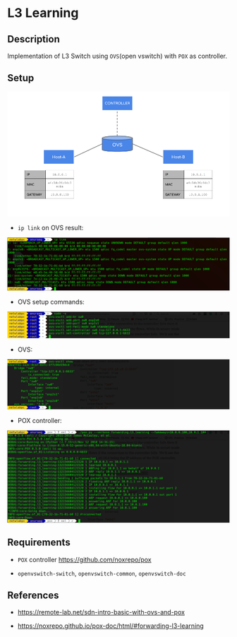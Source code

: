 # L3 Learning

## Description
Implementation of L3 Switch using `OVS`(open vswitch) with `POX` as controller.

## Setup

![](img/topology.png)

* `ip link` on OVS result:

![](img/MAC_addresses.png)

* OVS setup commands:

![](img/ovs-vsctl.png)

* OVS:

![](img/ovs-vsctl_show.png)

* POX controller:

![](img/pox-l3.png)

## Requirements

- `POX` controller <https://github.com/noxrepo/pox>

- `openvswitch-switch`, `openvswitch-common`, `openvswitch-doc`

## References

- <https://remote-lab.net/sdn-intro-basic-with-ovs-and-pox>

- <https://noxrepo.github.io/pox-doc/html/#forwarding-l3-learning>
